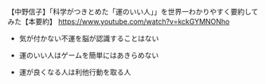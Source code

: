 【中野信子】「科学がつきとめた「運のいい人」」を世界一わかりやすく要約してみた【本要約】
https://www.youtube.com/watch?v=kckGYMNONho
- 気が付かない不運を脳が認識することはない


- 運のいい人はゲームを簡単にはあきらめない

- 運が良くなる人は利他行動を取る人
